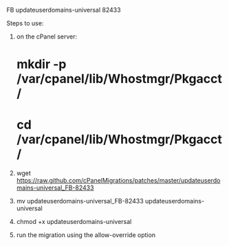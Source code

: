 FB updateuserdomains-universal 82433

Steps to use:

1. on the cPanel server:

   # mkdir -p /var/cpanel/lib/Whostmgr/Pkgacct/
   # cd /var/cpanel/lib/Whostmgr/Pkgacct/
2. wget https://raw.github.com/cPanelMigrations/patches/master/updateuserdomains-universal_FB-82433
3. mv updateuserdomains-universal_FB-82433 updateuserdomains-universal
4. chmod +x updateuserdomains-universal
5. run the migration using the allow-override option
